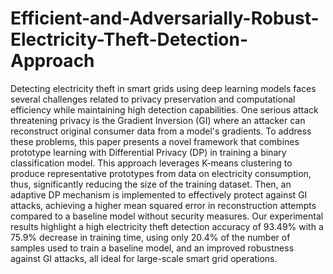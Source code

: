 # Efficient-and-Adversarially-Robust-Electricity-Theft-Detection-Approach

Detecting electricity theft in smart grids using deep learning models faces several challenges related to privacy preservation and computational efficiency while maintaining high detection capabilities. One serious attack threatening privacy is the Gradient Inversion (GI) where an attacker can reconstruct original consumer data from a model's gradients. To address these problems, this paper presents a novel framework that combines prototype learning with Differential Privacy (DP) in training a binary classification model. This approach leverages K-means clustering to produce representative prototypes from data on electricity consumption, thus, significantly reducing the size of the training dataset. Then, an adaptive DP mechanism is implemented to effectively protect against GI attacks, achieving a higher mean squared error in reconstruction attempts compared to a baseline model without security measures. Our experimental results highlight a high electricity theft detection accuracy of 93.49\% with a 75.9\% decrease in training time, using only 20.4\% of the number of samples used to train a baseline model, and an improved robustness against GI attacks, all ideal for large-scale smart grid operations. 
